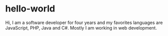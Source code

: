 # hello-world
Hi, I am a software developer for four years and my favorites languages are JavaScript, PHP, Java and C#.
Mostly I am working in web development. 
